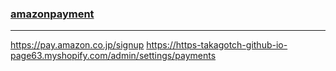 ### [amazonpayment](https://pay.amazon.co.jp/signup)
---
https://pay.amazon.co.jp/signup
https://https-takagotch-github-io-page63.myshopify.com/admin/settings/payments






```
```

```
```

```
```


